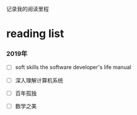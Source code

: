 记录我的阅读里程

# reading list

### 2019年

- [ ] soft skills the software developer's life manual
 
- [ ] 深入理解计算机系统
- [ ] 百年孤独
- [ ] 数学之美

